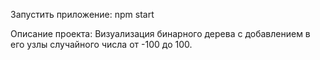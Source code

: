 Запустить приложение: npm start

Описание проекта: 
Визуализация бинарного дерева с добавлением в его узлы случайного числа от -100 до 100.